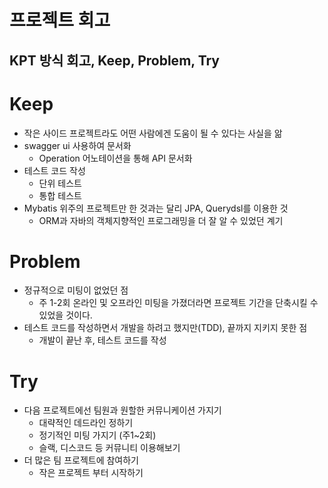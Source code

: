 # 프로젝트 회고
## KPT 방식 회고, Keep, Problem, Try
# Keep
- 작은 사이드 프로젝트라도 어떤 사람에겐 도움이 될 수 있다는 사실을 앎 
- swagger ui 사용하여 문서화
  - Operation 어노테이션을 통해 API 문서화 
- 테스트 코드 작성
  - 단위 테스트
  - 통합 테스트
- Mybatis 위주의 프로젝트만 한 것과는 달리 JPA, Querydsl를 이용한 것 
  - ORM과 자바의 객체지향적인 프로그래밍을 더 잘 알 수 있었던 계기

# Problem
- 정규적으로 미팅이 없었던 점
  - 주 1-2회 온라인 및 오프라인 미팅을 가졌더라면 프로젝트 기간을 단축시킬 수 있었을 것이다.
- 테스트 코드를 작성하면서 개발을 하려고 했지만(TDD), 끝까지 지키지 못한 점
  - 개발이 끝난 후, 테스트 코드를 작성

# Try
- 다음 프로젝트에선 팀원과 원할한 커뮤니케이션 가지기
  - 대략적인 데드라인 정하기
  - 정기적인 미팅 가지기 (주1~2회)
  - 슬랙, 디스코드 등 커뮤니티 이용해보기
- 더 많은 팀 프로젝트에 참여하기
  - 작은 프로젝트 부터 시작하기 
